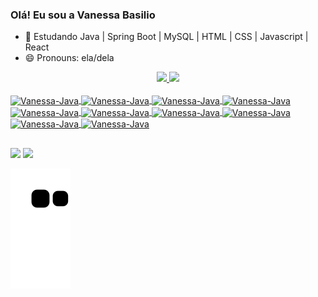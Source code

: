 ### Olá! Eu sou a Vanessa Basilio

- 🌱 Estudando Java | Spring Boot | MySQL | HTML | CSS | Javascript | React
- 😄 Pronouns: ela/dela

<div align="center">
  <a href="https://github.com/VanessaB063013/">
  <img height="180em" src="https://github-readme-stats.vercel.app/api?username=VanessaB063013&show_icons=true&theme=dracula&include_all_commits=true&count_private=true"/_>
  <img height="180em" src="https://github-readme-stats.vercel.app/api/top-langs/?username=VanessaB063013&layout=compact&langs_count=7&theme=dracula"/>
</div>

<div style="display: inline_block"><br>
<img align="center" alt="Vanessa-Java" height="40" width="50" src="https://cdn.jsdelivr.net/gh/devicons/devicon/icons/java/java-original-wordmark.svg" />
<img align="center" alt="Vanessa-Java" height="40" width="50"  src="https://cdn.jsdelivr.net/gh/devicons/devicon/icons/spring/spring-original.svg" />
<img align="center" alt="Vanessa-Java" height="40" width="50" src="https://cdn.jsdelivr.net/gh/devicons/devicon/icons/mysql/mysql-original.svg" />
<img align="center" alt="Vanessa-Java" height="40" width="50" src="https://cdn.jsdelivr.net/gh/devicons/devicon/icons/html5/html5-original.svg" />
<img align="center" alt="Vanessa-Java" height="40" width="50" src="https://cdn.jsdelivr.net/gh/devicons/devicon/icons/css3/css3-original.svg" />
<img align="center" alt="Vanessa-Java" height="40" width="50" src="https://cdn.jsdelivr.net/gh/devicons/devicon/icons/javascript/javascript-original.svg" />
<img align="center" alt="Vanessa-Java" height="40" width="50" src="https://cdn.jsdelivr.net/gh/devicons/devicon/icons/typescript/typescript-original.svg" />
<img align="center" alt="Vanessa-Java" height="40" width="50" src="https://cdn.jsdelivr.net/gh/devicons/devicon/icons/trello/trello-plain.svg" />
<img align="center" alt="Vanessa-Java" height="40" width="50" src="https://cdn.jsdelivr.net/gh/devicons/devicon/icons/git/git-original.svg" />
<img align="center" alt="Vanessa-Java" height="40" width="50" src="https://cdn.jsdelivr.net/gh/devicons/devicon/icons/react/react-original.svg" />
          
          
          
          
          
       
</div>

##

<div>
  <a href = "mailto:vanessajardim063013@gmail.com"><img src="https://img.shields.io/badge/-Gmail-%23333?style=for-the-badge&logo=gmail&logoColor=white" target="_blank"></a>
  <a href="https://www.linkedin.com/in/vanessa-basilio-/" target="_blank"><img src="https://img.shields.io/badge/-LinkedIn-%230077B5?style=for-the-badge&logo=linkedin&logoColor=white" target="_blank"></>


 ![snake gif](https://github.com/VanessaB063013/VanessaB063013/blob/output/github-contribution-grid-snake.svg)
</div>
    
    




 

